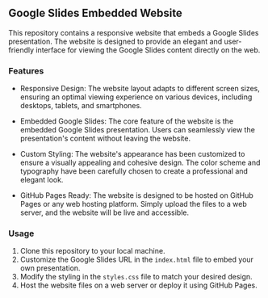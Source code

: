 Google Slides Embedded Website
------------------------------

This repository contains a responsive website that embeds a Google Slides presentation. The website is designed to provide an elegant and user-friendly interface for viewing the Google Slides content directly on the web.

### Features

-   Responsive Design: The website layout adapts to different screen sizes, ensuring an optimal viewing experience on various devices, including desktops, tablets, and smartphones.

-   Embedded Google Slides: The core feature of the website is the embedded Google Slides presentation. Users can seamlessly view the presentation's content without leaving the website.

-   Custom Styling: The website's appearance has been customized to ensure a visually appealing and cohesive design. The color scheme and typography have been carefully chosen to create a professional and elegant look.

-   GitHub Pages Ready: The website is designed to be hosted on GitHub Pages or any web hosting platform. Simply upload the files to a web server, and the website will be live and accessible.

### Usage

1.  Clone this repository to your local machine.
2.  Customize the Google Slides URL in the `index.html` file to embed your own presentation.
3.  Modify the styling in the `styles.css` file to match your desired design.
4.  Host the website files on a web server or deploy it using GitHub Pages.
